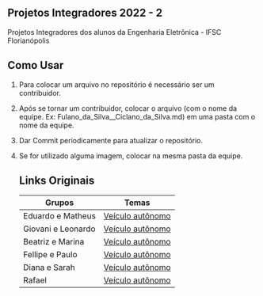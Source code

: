 ## Projetos Integradores 2022 - 2

Projetos Integradores dos alunos da Engenharia Eletrônica - IFSC Florianópolis

## Como Usar

1. Para colocar um arquivo no repositório é necessário ser um contribuidor.

2. Após se tornar um contribuidor, colocar o arquivo (com o nome da equipe. Ex: Fulano_da_Silva__Ciclano_da_Silva.md) em uma pasta com o nome da equipe.

3. Dar Commit periodicamente para atualizar o repositório.

4. Se for utilizado alguma imagem, colocar na mesma pasta da equipe.
   
   ## Links Originais
   
   | Grupos                           | Temas                                                      |
   | -------------------------------- | ---------------------------------------------------------- |
   | Eduardo e Matheus                | [Veículo autônomo](./eduardo_matheus/index.md)             |
   | Giovani e Leonardo               | [Veículo autônomo](./giovani_leonardo/index.md)            |
   | Beatriz e Marina                 | [Veículo autônomo](./beatriz_marina/index.md)              |
   | Fellipe e Paulo                  | [Veículo autônomo](./fellipe_paulo/index.md)               |
   | Diana e Sarah                    | [Veículo autônomo](./diana_sarah/index.md)                 |
   | Rafael                           | [Veículo autônomo](./rafael/index.md)                      |
